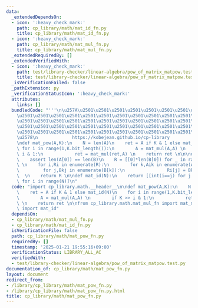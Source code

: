 ```yaml
---
data:
  _extendedDependsOn:
  - icon: ':heavy_check_mark:'
    path: cp_library/math/mat_id_fn.py
    title: cp_library/math/mat_id_fn.py
  - icon: ':heavy_check_mark:'
    path: cp_library/math/mat_mul_fn.py
    title: cp_library/math/mat_mul_fn.py
  _extendedRequiredBy: []
  _extendedVerifiedWith:
  - icon: ':heavy_check_mark:'
    path: test/library-checker/linear-algebra/pow_of_matrix_matpow.test.py
    title: test/library-checker/linear-algebra/pow_of_matrix_matpow.test.py
  _isVerificationFailed: false
  _pathExtension: py
  _verificationStatusIcon: ':heavy_check_mark:'
  attributes:
    links: []
  bundledCode: "'''\n\u257A\u2501\u2501\u2501\u2501\u2501\u2501\u2501\u2501\u2501\u2501\
    \u2501\u2501\u2501\u2501\u2501\u2501\u2501\u2501\u2501\u2501\u2501\u2501\u2501\
    \u2501\u2501\u2501\u2501\u2501\u2501\u2501\u2501\u2501\u2501\u2501\u2501\u2501\
    \u2501\u2501\u2501\u2501\u2501\u2501\u2501\u2501\u2501\u2501\u2501\u2501\u2501\
    \u2501\u2501\u2501\u2501\u2501\u2501\u2501\u2501\u2501\u2501\u2501\u2501\u2501\
    \u2578\n             https://kobejean.github.io/cp-library               \n'''\n\
    \ndef mat_pow(A,K):\n    N = len(A)\n    ret = A if K & 1 else mat_id(N)\n   \
    \ for i in range(1,K.bit_length()):\n        A = mat_mul(A,A) \n        if K >>\
    \ i & 1:\n            ret = mat_mul(ret,A) \n    return ret \n\n\ndef mat_mul(A,B):\n\
    \    assert len(A[0]) == len(B)\n    R = [[0]*len(B[0]) for _ in range(len(A))]\
    \ \n    for i,Ri in enumerate(R):\n        for k,Aik in enumerate(A[i]):\n   \
    \         for j,Bkj in enumerate(B[k]):\n                Ri[j] = Bkj*Aik + Ri[j]\
    \  \n    return R \n\ndef mat_id(N):\n    return [[int(i==j) for j in range(N)]\
    \ for i in range(N)]\n"
  code: "import cp_library.math.__header__\n\ndef mat_pow(A,K):\n    N = len(A)\n\
    \    ret = A if K & 1 else mat_id(N)\n    for i in range(1,K.bit_length()):\n\
    \        A = mat_mul(A,A) \n        if K >> i & 1:\n            ret = mat_mul(ret,A)\
    \ \n    return ret \n\nfrom cp_library.math.mat_mul_fn import mat_mul\nfrom cp_library.math.mat_id_fn\
    \ import mat_id"
  dependsOn:
  - cp_library/math/mat_mul_fn.py
  - cp_library/math/mat_id_fn.py
  isVerificationFile: false
  path: cp_library/math/mat_pow_fn.py
  requiredBy: []
  timestamp: '2025-01-21 19:55:16+09:00'
  verificationStatus: LIBRARY_ALL_AC
  verifiedWith:
  - test/library-checker/linear-algebra/pow_of_matrix_matpow.test.py
documentation_of: cp_library/math/mat_pow_fn.py
layout: document
redirect_from:
- /library/cp_library/math/mat_pow_fn.py
- /library/cp_library/math/mat_pow_fn.py.html
title: cp_library/math/mat_pow_fn.py
---
```

